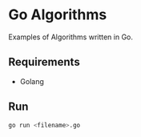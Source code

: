 # Go Algorithms

Examples of Algorithms written in Go.

## Requirements
- Golang

## Run

```bash
go run <filename>.go
```
